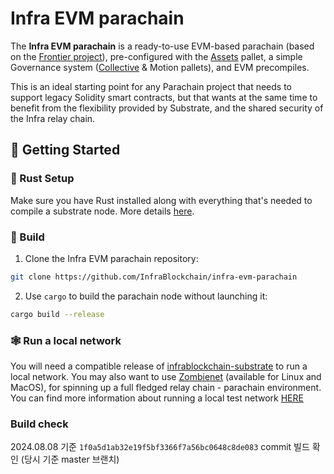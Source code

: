 # Infra EVM parachain

The **Infra EVM parachain** is a ready-to-use EVM-based parachain (based on the [Frontier project](https://github.com/InfraBlockchain/infra-frontier)), pre-configured with the [Assets](https://github.com/InfraBlockchain/infrablockchain-substrate/tree/master/substrate/frame/assets) pallet, a simple Governance system ([Collective](https://github.com/InfraBlockchain/infrablockchain-substrate/tree/master/substrate/frame/collective) & Motion pallets), and EVM precompiles.

This is an ideal starting point for any Parachain project that needs to support legacy Solidity smart contracts, but that wants at the same time to benefit from the flexibility provided by Substrate, and the shared security of the Infra relay chain.

## 🚀 Getting Started

### 🦀 Rust Setup

Make sure you have Rust installed along with everything that's needed to compile a substrate node. More details [here](./docs/rust-setup.md).

### 🔧 Build

1. Clone the Infra EVM parachain repository:

```sh
git clone https://github.com/InfraBlockchain/infra-evm-parachain
```

2. Use `cargo` to build the parachain node without launching it:

```sh
cargo build --release
```

### 🕸️ Run a local network
 You will need a compatible release of [infrablockchain-substrate](https://github.com/InfraBlockchain/infrablockchain-substrate) to run a local network. You may also want to use [Zombienet](https://github.com/paritytech/zombienet/releases) (available for Linux and MacOS),  for spinning up a full fledged relay chain - parachain environment. You can find more information about running a local test network [HERE](./docs/zombienet.md)


### Build check

2024.08.08 기준 `1f0a5d1ab32e19f5bf3366f7a56bc0648c8de083` commit 빌드 확인 (당시 기준 master 브랜치)

```bash
```